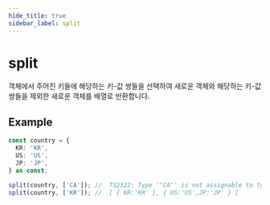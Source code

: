```yaml
---
hide_title: true
sidebar_label: split
---
```


# split

객체에서 주어진 키들에 해당하는 키-값 쌍들을 선택하여 새로운 객체와 해당하는 키-값 쌍들을 제외한 새로운 객체를 배열로 반환합니다.

## Example

```typescript
const country = {
  KR: 'KR',
  US: 'US',
  JP: 'JP',
} as const;

split(country, ['CA']); //  TS2322: Type '"CA"' is not assignable to type '"KR" | "US" | "JP"'
split(country, ['KR']); //  [ { KR:'KR' }, { US:'US',JP:'JP' } ]
```
